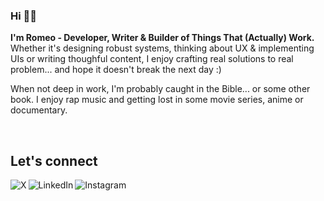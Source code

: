 ### Hi 👋🏿

<b>I'm Romeo - Developer, Writer & Builder of Things That (Actually) Work.</b> <!--I run Duowork, a software agency in Abuja, Nigeria helping businesses scale with clear thinking and reliable code. --> Whether it's designing robust systems, thinking about UX & implementing UIs or writing thoughful content, I enjoy crafting real solutions to real problem... and hope it doesn't break the next day :)

When not deep in work, I'm probably caught in the Bible... or some other book. I enjoy rap music and getting lost in some movie series, anime or documentary.

<br>

## Let's connect

[<img align="left" alt="X" src="https://img.shields.io/badge/%40_romeopeter-0d1116?logo=X&color=000" />](https://x.com/_romeopeter)
[<img align="left" alt="LinkedIn" src="https://img.shields.io/badge/romeo_peter-0d1116?logo=linkedin&color=0d1116" />](https://www.linkedin.com/in/romeo-peter/)
[<img align="left" alt="Instagram" src="https://img.shields.io/badge/%40_romeopeter-0d1116?logo=instagram&logoColor=fff&color=0d1116">](https://www.instagram.com/_romeopeter/)
